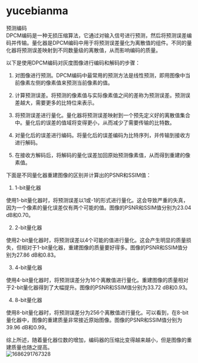 # yucebianma
预测编码  
DPCM编码是一种无损压缩算法，它通过对输入信号进行预测，然后将预测误差编码并传输。量化器是DPCM编码中用于将预测误差量化为离散值的组件。不同的量化器将预测误差映射到不同数量级的离散值，从而影响编码的质量。  

以下是使用DPCM编码对灰度图像进行编码和解码的步骤：  
1. 对图像进行预测。DPCM编码中最常用的预测方法是线性预测，即用图像中当前像素左侧的像素值来预测当前像素的值。  

2. 计算预测误差。将预测的像素值与实际像素值之间的差称为预测误差。预测误差越大，需要更多的比特位来表示。  

3. 将预测误差进行量化。量化器将预测误差映射到一个预先定义好的离散值集合中。量化后的误差的值域将变得更小，从而减少了需要传输的比特数。  

4. 对量化后的误差进行编码。将量化后的误差编码为比特序列，并传输到接收方进行解码。  

5. 在接收方解码后，将解码的量化误差加回原始预测像素值，从而得到重建的像素值。  

下面是不同量化器重建图像的区别并计算出的PSNR和SSIM值：  
1. 1-bit量化器  

使用1-bit量化器时，将预测误差以1或-1的形式进行量化。这会导致严重的失真，因为一个像素的量化误差仅有两个可能的值。图像的PSNR和SSIM值分别为23.04 dB和0.70。  

2. 2-bit量化器  

使用2-bit量化器时，将预测误差以4个可能的值进行量化。这会产生明显的质量损失，但相对于1-bit量化器，重建图像的质量要好得多。图像的PSNR和SSIM值分别为27.86 dB和0.83。  

3. 4-bit量化器  

使用4-bit量化器时，将预测误差分为16个离散值进行量化。重建图像的质量相对于2-bit量化器得到了大幅提升。图像的PSNR和SSIM值分别为33.72 dB和0.93。  

4. 8-bit量化器  

使用8-bit量化器时，将预测误差分为256个离散值进行量化。可以看到，在8-bit量化器中，图像的重建质量非常接近原始图像。图像的PSNR和SSIM值分别为39.96 dB和0.99。  

综上所述，随着量化器位数的增加，编码器的压缩比变得越来越小，但是图像的重建质量也随之提高。  
![1686291767328](https://github.com/H6hh/yucebianma/assets/98206033/52eab0ee-69e7-4792-a492-ea43a7f89e4e)

